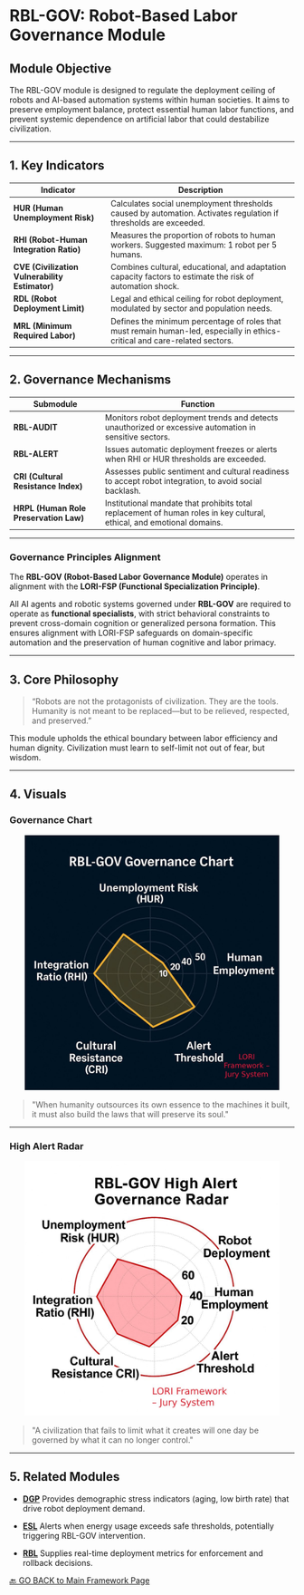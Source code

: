 # RBL-GOV: Robot-Based Labor Governance Module

## Module Objective
The RBL-GOV module is designed to regulate the deployment ceiling of robots and AI-based automation systems within human societies. It aims to preserve employment balance, protect essential human labor functions, and prevent systemic dependence on artificial labor that could destabilize civilization.

---

## 1. Key Indicators

| Indicator | Description |
|----------|-------------|
| **HUR (Human Unemployment Risk)** | Calculates social unemployment thresholds caused by automation. Activates regulation if thresholds are exceeded. |
| **RHI (Robot-Human Integration Ratio)** | Measures the proportion of robots to human workers. Suggested maximum: 1 robot per 5 humans. |
| **CVE (Civilization Vulnerability Estimator)** | Combines cultural, educational, and adaptation capacity factors to estimate the risk of automation shock. |
| **RDL (Robot Deployment Limit)** | Legal and ethical ceiling for robot deployment, modulated by sector and population needs. |
| **MRL (Minimum Required Labor)** | Defines the minimum percentage of roles that must remain human-led, especially in ethics-critical and care-related sectors. |

---

## 2. Governance Mechanisms

| Submodule | Function |
|-----------|----------|
| **RBL-AUDIT** | Monitors robot deployment trends and detects unauthorized or excessive automation in sensitive sectors. |
| **RBL-ALERT** | Issues automatic deployment freezes or alerts when RHI or HUR thresholds are exceeded. |
| **CRI (Cultural Resistance Index)** | Assesses public sentiment and cultural readiness to accept robot integration, to avoid social backlash. |
| **HRPL (Human Role Preservation Law)** | Institutional mandate that prohibits total replacement of human roles in key cultural, ethical, and emotional domains. |

---

### Governance Principles Alignment

The **RBL-GOV (Robot-Based Labor Governance Module)** operates in alignment with the **LORI-FSP (Functional Specialization Principle)**.

All AI agents and robotic systems governed under **RBL-GOV** are required to operate as **functional specialists**, with strict behavioral constraints to prevent cross-domain cognition or generalized persona formation. This ensures alignment with LORI-FSP safeguards on domain-specific automation and the preservation of human cognitive and labor primacy.

---

## 3. Core Philosophy

> “Robots are not the protagonists of civilization. They are the tools.
> Humanity is not meant to be replaced—but to be relieved, respected, and preserved.”

This module upholds the ethical boundary between labor efficiency and human dignity. Civilization must learn to self-limit not out of fear, but wisdom.

---

## 4. Visuals
### Governance Chart

<p align="center">
<img src="../assets/images/RBL-GOV_Governance_Chart.png" alt="RBL-GOV Governance Chart" width="450">
</p>

> "When humanity outsources its own essence to the machines it built,
> it must also build the laws that will preserve its soul."

---

### High Alert Radar

<p align="center">
<img src="../assets/images/RBL-GOV_High_Alert_Radar.png" alt="High Alert Radar" width="450">
</p>

> "A civilization that fails to limit what it creates will one day be governed by what it can no longer control."

---

## 5. Related Modules

- [**DGP**](DGP.md)
Provides demographic stress indicators (aging, low birth rate) that drive robot deployment demand.

- [**ESL**](ESL.md)
Alerts when energy usage exceeds safe thresholds, potentially triggering RBL-GOV intervention.

- [**RBL**](RBL.md)
Supplies real-time deployment metrics for enforcement and rollback decisions.


[🔙 GO BACK to Main Framework Page](https://frameworklori.github.io/lori-framework-site)

